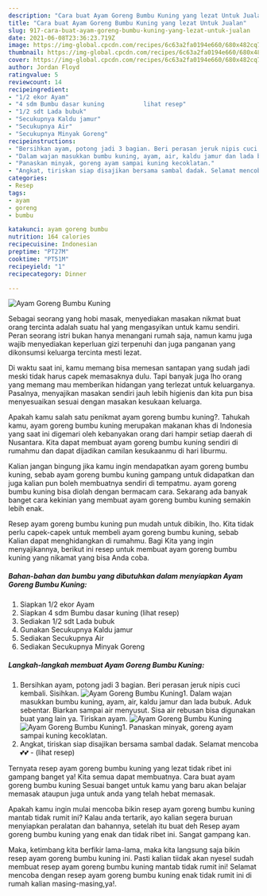 ```yaml
---
description: "Cara buat Ayam Goreng Bumbu Kuning yang lezat Untuk Jualan"
title: "Cara buat Ayam Goreng Bumbu Kuning yang lezat Untuk Jualan"
slug: 917-cara-buat-ayam-goreng-bumbu-kuning-yang-lezat-untuk-jualan
date: 2021-06-08T23:36:23.719Z
image: https://img-global.cpcdn.com/recipes/6c63a2fa0194e660/680x482cq70/ayam-goreng-bumbu-kuning-foto-resep-utama.jpg
thumbnail: https://img-global.cpcdn.com/recipes/6c63a2fa0194e660/680x482cq70/ayam-goreng-bumbu-kuning-foto-resep-utama.jpg
cover: https://img-global.cpcdn.com/recipes/6c63a2fa0194e660/680x482cq70/ayam-goreng-bumbu-kuning-foto-resep-utama.jpg
author: Jordan Floyd
ratingvalue: 5
reviewcount: 14
recipeingredient:
- "1/2 ekor Ayam"
- "4 sdm Bumbu dasar kuning           lihat resep"
- "1/2 sdt Lada bubuk"
- "Secukupnya Kaldu jamur"
- "Secukupnya Air"
- "Secukupnya Minyak Goreng"
recipeinstructions:
- "Bersihkan ayam, potong jadi 3 bagian. Beri perasan jeruk nipis cuci kembali. Sisihkan."
- "Dalam wajan masukkan bumbu kuning, ayam, air, kaldu jamur dan lada bubuk. Aduk sebentar. Biarkan sampai air menyusut. Sisa air rebusan bisa digunakan buat yang lain ya. Tiriskan ayam."
- "Panaskan minyak, goreng ayam sampai kuning kecoklatan."
- "Angkat, tiriskan siap disajikan bersama sambal dadak. Selamat mencoba💕💕           (lihat resep)"
categories:
- Resep
tags:
- ayam
- goreng
- bumbu

katakunci: ayam goreng bumbu 
nutrition: 164 calories
recipecuisine: Indonesian
preptime: "PT27M"
cooktime: "PT51M"
recipeyield: "1"
recipecategory: Dinner

---
```



![Ayam Goreng Bumbu Kuning](https://img-global.cpcdn.com/recipes/6c63a2fa0194e660/680x482cq70/ayam-goreng-bumbu-kuning-foto-resep-utama.jpg)

Sebagai seorang yang hobi masak, menyediakan masakan nikmat buat orang tercinta adalah suatu hal yang mengasyikan untuk kamu sendiri. Peran seorang istri bukan hanya menangani rumah saja, namun kamu juga wajib menyediakan keperluan gizi terpenuhi dan juga panganan yang dikonsumsi keluarga tercinta mesti lezat.

Di waktu  saat ini, kamu memang bisa memesan santapan yang sudah jadi meski tidak harus capek memasaknya dulu. Tapi banyak juga lho orang yang memang mau memberikan hidangan yang terlezat untuk keluarganya. Pasalnya, menyajikan masakan sendiri jauh lebih higienis dan kita pun bisa menyesuaikan sesuai dengan masakan kesukaan keluarga. 



Apakah kamu salah satu penikmat ayam goreng bumbu kuning?. Tahukah kamu, ayam goreng bumbu kuning merupakan makanan khas di Indonesia yang saat ini digemari oleh kebanyakan orang dari hampir setiap daerah di Nusantara. Kita dapat membuat ayam goreng bumbu kuning sendiri di rumahmu dan dapat dijadikan camilan kesukaanmu di hari liburmu.

Kalian jangan bingung jika kamu ingin mendapatkan ayam goreng bumbu kuning, sebab ayam goreng bumbu kuning gampang untuk didapatkan dan juga kalian pun boleh membuatnya sendiri di tempatmu. ayam goreng bumbu kuning bisa diolah dengan bermacam cara. Sekarang ada banyak banget cara kekinian yang membuat ayam goreng bumbu kuning semakin lebih enak.

Resep ayam goreng bumbu kuning pun mudah untuk dibikin, lho. Kita tidak perlu capek-capek untuk membeli ayam goreng bumbu kuning, sebab Kalian dapat menghidangkan di rumahmu. Bagi Kita yang ingin menyajikannya, berikut ini resep untuk membuat ayam goreng bumbu kuning yang nikamat yang bisa Anda coba.

<!--inarticleads1-->

##### Bahan-bahan dan bumbu yang dibutuhkan dalam menyiapkan Ayam Goreng Bumbu Kuning:

1. Siapkan 1/2 ekor Ayam
1. Siapkan 4 sdm Bumbu dasar kuning           (lihat resep)
1. Sediakan 1/2 sdt Lada bubuk
1. Gunakan Secukupnya Kaldu jamur
1. Sediakan Secukupnya Air
1. Sediakan Secukupnya Minyak Goreng




<!--inarticleads2-->

##### Langkah-langkah membuat Ayam Goreng Bumbu Kuning:

1. Bersihkan ayam, potong jadi 3 bagian. Beri perasan jeruk nipis cuci kembali. Sisihkan.
<img src="https://img-global.cpcdn.com/steps/f54ad2de499e2298/160x128cq70/ayam-goreng-bumbu-kuning-langkah-memasak-1-foto.jpg" alt="Ayam Goreng Bumbu Kuning">1. Dalam wajan masukkan bumbu kuning, ayam, air, kaldu jamur dan lada bubuk. Aduk sebentar. Biarkan sampai air menyusut. Sisa air rebusan bisa digunakan buat yang lain ya. Tiriskan ayam.
<img src="https://img-global.cpcdn.com/steps/dc68da9234b891d5/160x128cq70/ayam-goreng-bumbu-kuning-langkah-memasak-2-foto.jpg" alt="Ayam Goreng Bumbu Kuning"><img src="https://img-global.cpcdn.com/steps/d47e8cb13ff87a4a/160x128cq70/ayam-goreng-bumbu-kuning-langkah-memasak-2-foto.jpg" alt="Ayam Goreng Bumbu Kuning">1. Panaskan minyak, goreng ayam sampai kuning kecoklatan.
1. Angkat, tiriskan siap disajikan bersama sambal dadak. Selamat mencoba💕💕 -           (lihat resep)




Ternyata resep ayam goreng bumbu kuning yang lezat tidak ribet ini gampang banget ya! Kita semua dapat membuatnya. Cara buat ayam goreng bumbu kuning Sesuai banget untuk kamu yang baru akan belajar memasak ataupun juga untuk anda yang telah hebat memasak.

Apakah kamu ingin mulai mencoba bikin resep ayam goreng bumbu kuning mantab tidak rumit ini? Kalau anda tertarik, ayo kalian segera buruan menyiapkan peralatan dan bahannya, setelah itu buat deh Resep ayam goreng bumbu kuning yang enak dan tidak ribet ini. Sangat gampang kan. 

Maka, ketimbang kita berfikir lama-lama, maka kita langsung saja bikin resep ayam goreng bumbu kuning ini. Pasti kalian tiidak akan nyesel sudah membuat resep ayam goreng bumbu kuning mantab tidak rumit ini! Selamat mencoba dengan resep ayam goreng bumbu kuning enak tidak rumit ini di rumah kalian masing-masing,ya!.

